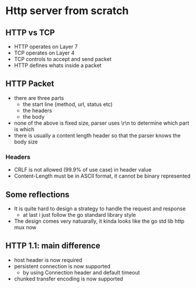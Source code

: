 # Http server from scratch

## HTTP vs TCP
- HTTP operates on Layer 7
- TCP operates on Layer 4
- TCP controls to accept and send packet
- HTTP defines whats inside a packet

## HTTP Packet
- there are three parts
  - the start line (method, url, status etc)
  - the headers
  - the body
- none of the above is fixed size, parser uses \r\n to determine which part is which
- there is usually a content length header so that the parser knows the body size

### Headers
- CRLF is not allowed (99.9% of use case) in header value
- Content-Length must be in ASCII format, it cannot be binary represented

## Some reflections
- It is quite hard to design a strategy to handle the request and response
  - at last i just follow the go standard library style
- The design comes very natuarally, it kinda looks like the go std lib http mux now

## HTTP 1.1: main difference
- host header is now required
- persistent connection is now supported
  - by using Connection header and default timeout
- chunked transfer encoding is now supported
